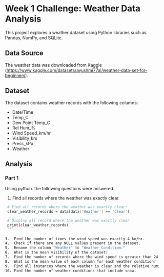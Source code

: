 # Week 1 Challenge: Weather Data Analysis

This project explores a weather dataset using Python libraries such as Pandas, NumPy, and SQLite.

## Data Source

The weather data was downloaded from Kaggle (https://www.kaggle.com/datasets/ayushmi77al/weather-data-set-for-beginners).

## Dataset

The dataset contains weather records with the following columns:

- Date/Time
- Temp_C
- Dew Point Temp_C
- Rel Hum_%
- Wind Speed_km/hr
- Visibility_km
- Press_kPa
- Weather

## Analysis
### Part 1
Using python. the following questions were answered
1.	Find all records where the weather was exactly clear.
   ```bash
  	# Find all records where the weather was exactly clear:
  	clear_weather_records = data[data['Weather'] == 'Clear']

  	# Display all record where the weather was exactly clear
  	print(clear_weather_records)
  	```
  	
3.	Find the number of times the wind speed was exactly 4 km/hr.
4.	Check if there are any NULL values present in the dataset.
5.	Rename the column "Weather" to "Weather_Condition."
6.	What is the mean visibility of the dataset?
7.	Find the number of records where the wind speed is greater than 24 km/hr and visibility is equal to 25 km.
8.	What is the mean value of each column for each weather condition?
9.	Find all instances where the weather is clear and the relative humidity is greater than 50, or visibility is above 40.
10.	Find the number of weather conditions that include snow.

